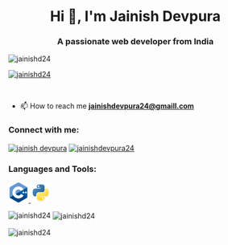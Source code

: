 <h1 align="center">Hi 👋, I'm Jainish Devpura</h1>
<h3 align="center">A passionate web developer from India</h3>

<p align="left"> <img src="https://komarev.com/ghpvc/?username=jainishd24&label=Profile%20views&color=0e75b6&style=flat" alt="jainishd24" /> </p>

<p align="left"> <a href="https://github.com/ryo-ma/github-profile-trophy"><img src="https://github-profile-trophy.vercel.app/?username=jainishd24" alt="jainishd24" /></a> </p>

<p align="left"> <a href="https://twitter.com/" target="blank"><img src="https://img.shields.io/twitter/follow/?logo=twitter&style=for-the-badge" alt="" /></a> </p>

- 📫 How to reach me **jainishdevpura24@gmaill.com**

<h3 align="left">Connect with me:</h3>
<p align="left">
<a href="www.linkedin.com/in/jainish-devpura" target="blank"><img align="center" src="https://raw.githubusercontent.com/rahuldkjain/github-profile-readme-generator/master/src/images/icons/Social/linked-in-alt.svg" alt="jainish devpura" height="30" width="40" /></a>
<a href="https://instagram.com/jainishdevpura24" target="blank"><img align="center" src="https://raw.githubusercontent.com/rahuldkjain/github-profile-readme-generator/master/src/images/icons/Social/instagram.svg" alt="jainishdevpura24" height="30" width="40" /></a>
</p>

<h3 align="left">Languages and Tools:</h3>
<p align="left"> <a href="https://www.w3schools.com/cpp/" target="_blank" rel="noreferrer"> <img src="https://raw.githubusercontent.com/devicons/devicon/master/icons/cplusplus/cplusplus-original.svg" alt="cplusplus" width="40" height="40"/> </a> <a href="https://www.python.org" target="_blank" rel="noreferrer"> <img src="https://raw.githubusercontent.com/devicons/devicon/master/icons/python/python-original.svg" alt="python" width="40" height="40"/> </a> </p>

<p><img align="left" src="https://github-readme-stats.vercel.app/api/top-langs?username=jainishd24&show_icons=true&locale=en&layout=compact" alt="jainishd24" /></p>

<p>&nbsp;<img align="center" src="https://github-readme-stats.vercel.app/api?username=jainishd24&show_icons=true&locale=en" alt="jainishd24" /></p>

<p><img align="center" src="https://github-readme-streak-stats.herokuapp.com/?user=jainishd24&" alt="jainishd24" /></p>
